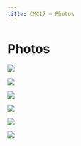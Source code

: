 ```yaml
---
title: CMC17 – Photos
---
```


Photos
======

[<img src="/photos/preview/img01.jpg" />](/photo/original/img01.jpg)

[<img src="/photos/preview/img02.jpg" />](/photo/original/img02.jpg)

[<img src="/photos/preview/img03.jpg" />](/photo/original/img03.jpg)

[<img src="/photos/preview/img04.jpg" />](/photo/original/img04.jpg)

[<img src="/photos/preview/img05.jpg" />](/photo/original/img05.jpg)

[<img src="/photos/preview/img06.jpg" />](/photo/original/img06.jpg)
